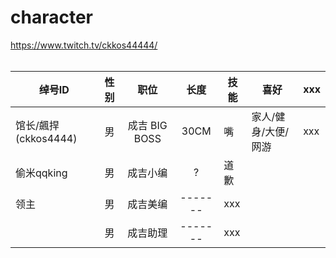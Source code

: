 # character
https://www.twitch.tv/ckkos44444/<br>
<br>

| 绰号ID | 性别 | 职位 | 长度 | 技能 | 喜好 | xxx |
| --- |  :---: | :-------: | :---------: | --------- | --------- | --------- |
| 馆长/飆捍(ckkos4444) | 男 | 成吉 BIG BOSS | 30CM | 嘴 | 家人/健身/大便/网游 | xxx |
| 偷米qqking | 男 | 成吉小编 | ? | 道歉 |
| 领主 | 男 | 成吉美编 | ------- | xxx |
|  | 男 | 成吉助理 | ------- | xxx |


<br>

  





